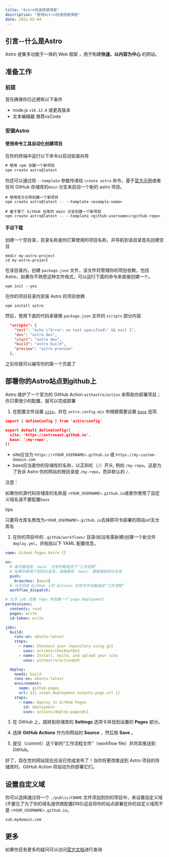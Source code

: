 ```yaml
---
title: "Astro快速搭建博客"
description: "使用Astro快速搭建博客"
date: 2022-05-04
---
```


## 引言--什么是Astro

Astro 是集多功能于一体的 Web 框架 ，用于构建**快速、以内容为中心** 的网站。

## 准备工作

### 前提

首先确保你已近拥有以下条件

- node.js `v16.12.0` 或更高版本
- 文本编辑器 推荐vsCode

### 安装Astro

#### 使用命令工具自动化创建项目

在你的终端中运行以下命令以启动安装向导

```xml
# 使用 npm 创建一个新项目
npm create astro@latest
```

你还可以通过将 `--template` 参数传递给 `create astro` 命令，基于[官方示例](https://github.com/withastro/astro/tree/main/examples)或者任何 GitHub 存储库的`main` 分支来启动一个新的 astro 项目。

```shell
# 使用官方示例创建一个新项目
npm create astro@latest -- --template <example-name>

# 基于某个 GitHub 仓库的 main 分支创建一个新项目
npm create astro@latest -- --template <github-username>/<github-repo>
```

#### 手动下载

创建一个空目录，目录名称是你打算使用的项目名称，并导航到该目录首先创建空目

```shell
mkdir my-astro-project
cd my-astro-project
```

在该目录内，创建 `package.json` 文件，该文件将管理你的项目依赖，包括 Astro，如果你不熟悉这种文件格式，可以运行下面的命令来直接创建一个。

```shell
npm init --yes
```

在你的项目目录内安装 Astro 的项目依赖

```shell
npm install astro
```

然后，使用下面的代码来替换 `package.json` 文件的 `scripts` 部分内容

```json
  "scripts": {
    "test": "echo \"Error: no test specified\" && exit 1",
    "dev": "astro dev",
    "start": "astro dev",
    "build": "astro build",
    "preview": "astro preview"
  },
```

之后你就可以编写你的第一个页面了

## 部署你的Astro站点到github上

Astro 维护了一个官方的 GitHub Action `withastro/action` 来帮助你部署项目；你只需很少的配置，就可以完成部署

1. 在配置文件设置 [`site`](https://docs.astro.build/zh-cn/reference/configuration-reference/#site)，并在 `astro.config.mjs` 中根据需要设置 [`base`](https://docs.astro.build/zh-cn/reference/configuration-reference/#base) 选项.

```json
import { defineConfig } from 'astro/config'

export default defineConfig({
  site: 'https://astronaut.github.io',
  base: '/my-repo',
})
```

- site应当为 `https://<YOUR_USERNAME>.github.io` 或 `https://my-custom-domain.com`
- base应当是你的存储库的名称，以正斜杠（`/`）开头, 例如 `/my-repo`。这是为了告诉 Astro 你的网站的根目录是 `/my-repo`，而非默认的 `/`.

注意：

如果你的源代码存储库的名称是 `<YOUR_USERNAME>.github.io`或者你使用了自定义域名请不要配置`base`

tips

只要将仓库名修改为`<YOUR_USERNAME>.github.io`去掉即可令部署的网站url无仓库名

2. 在你的项目中的 `.github/workflows/` 目录(如没有需新建)创建一个新文件 `deploy.yml`，并粘贴以下 YAML 配置信息。

```yml
name: GitHub Pages Astro CI

on:
  # 每次推送到 `main` 分支时触发这个“工作流程”
  # 如果你使用了别的分支名，请按需将 `main` 替换成你的分支名
  push:
    branches: [main]
  # 允许你在 GitHub 上的 Actions 标签中手动触发此“工作流程”
  workflow_dispatch:

# 允许 job 克隆 repo 并创建一个 page deployment
permissions:
  contents: read
  pages: write
  id-token: write

jobs:
  build:
    runs-on: ubuntu-latest
    steps:
      - name: Checkout your repository using git
        uses: actions/checkout@v3
      - name: Install, build, and upload your site
        uses: withastro/action@v0

  deploy:
    needs: build
    runs-on: ubuntu-latest
    environment:
      name: github-pages
      url: ${{ steps.deployment.outputs.page_url }}
    steps:
      - name: Deploy to GitHub Pages
        id: deployment
        uses: actions/deploy-pages@v1
```

3. 在 GitHub 上，跳转到存储库的 **Settings** 选项卡并找到设置的 **Pages** 部分。

4. 选择 **GitHub Actions** 作为你网站的 **Source** ，然后按 **Save** 。
5. 提交（commit）这个新的“工作流程文件”（workflow file）并将其推送到 GitHub。

好了，现在您的网站现在应该已完成发布了！当你将更改推送到 Astro 项目的存储库时，GitHub Action 将自动为你部署它们。

## 设置自定义域

你可以选择通过将一个 `./public/CNAME` 文件添加到你的项目中，来设置自定义域(不要忘了为了你的域名提供商配置DNS)这会将你的站点部署在你的自定义域而不是 `<YOUR_USERNAME>.github.io`。

```shell
sub.mydomain.com
```

## 更多

如果你还有更多的疑问可以访问[官方文档](https://docs.astro.build/en/getting-started/)进行查询
